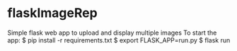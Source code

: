 # flaskImageRep

Simple flask web app to upload and display multiple images
To start the app:
    $ pip install -r requirements.txt
    $ export FLASK_APP=run.py
    $ flask run